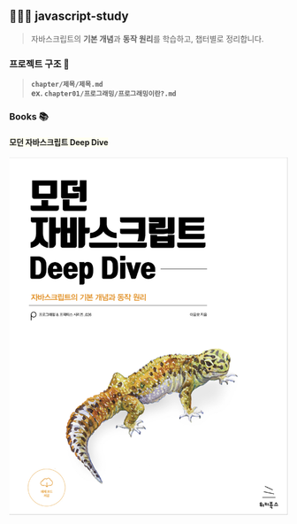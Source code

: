 ## 👩🏻‍💻 javascript-study

> 자바스크립트의 **기본 개념**과 **동작 원리**를 학습하고,
> 챕터별로 정리합니다. 


### 프로젝트 구조 📂


> **```chapter/제목/제목.md```**   
> **ex. ```chapter01/프로그래밍/프로그래밍이란?.md```**


### Books 📚

#### <span style="background-color:#FFFFF0"> 모던 자바스크립트 Deep Dive </span>
![모던 자바스크립트 Deep Dive](src/assets/Books.png)

